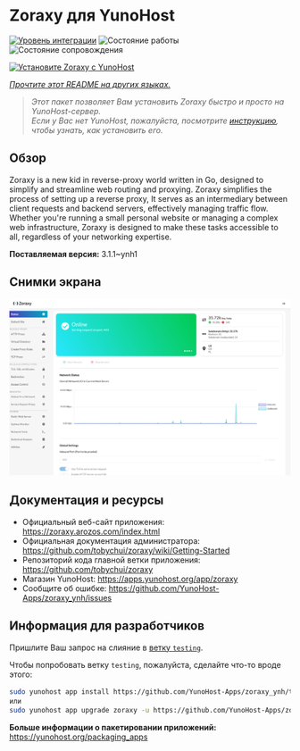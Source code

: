 <!--
Важно: этот README был автоматически сгенерирован <https://github.com/YunoHost/apps/tree/master/tools/readme_generator>
Он НЕ ДОЛЖЕН редактироваться вручную.
-->

# Zoraxy для YunoHost

[![Уровень интеграции](https://dash.yunohost.org/integration/zoraxy.svg)](https://ci-apps.yunohost.org/ci/apps/zoraxy/) ![Состояние работы](https://ci-apps.yunohost.org/ci/badges/zoraxy.status.svg) ![Состояние сопровождения](https://ci-apps.yunohost.org/ci/badges/zoraxy.maintain.svg)

[![Установите Zoraxy с YunoHost](https://install-app.yunohost.org/install-with-yunohost.svg)](https://install-app.yunohost.org/?app=zoraxy)

*[Прочтите этот README на других языках.](./ALL_README.md)*

> *Этот пакет позволяет Вам установить Zoraxy быстро и просто на YunoHost-сервер.*  
> *Если у Вас нет YunoHost, пожалуйста, посмотрите [инструкцию](https://yunohost.org/install), чтобы узнать, как установить его.*

## Обзор

Zoraxy is a new kid in reverse-proxy world written in Go, designed to simplify and streamline web routing and proxying. Zoraxy simplifies the process of setting up a reverse proxy, It serves as an intermediary between client requests and backend servers, effectively managing traffic flow. Whether you're running a small personal website or managing a complex web infrastructure, Zoraxy is designed to make these tasks accessible to all, regardless of your networking expertise.


**Поставляемая версия:** 3.1.1~ynh1

## Снимки экрана

![Снимок экрана Zoraxy](./doc/screenshots/screenshot.png)

## Документация и ресурсы

- Официальный веб-сайт приложения: <https://zoraxy.arozos.com/index.html>
- Официальная документация администратора: <https://github.com/tobychui/zoraxy/wiki/Getting-Started>
- Репозиторий кода главной ветки приложения: <https://github.com/tobychui/zoraxy>
- Магазин YunoHost: <https://apps.yunohost.org/app/zoraxy>
- Сообщите об ошибке: <https://github.com/YunoHost-Apps/zoraxy_ynh/issues>

## Информация для разработчиков

Пришлите Ваш запрос на слияние в [ветку `testing`](https://github.com/YunoHost-Apps/zoraxy_ynh/tree/testing).

Чтобы попробовать ветку `testing`, пожалуйста, сделайте что-то вроде этого:

```bash
sudo yunohost app install https://github.com/YunoHost-Apps/zoraxy_ynh/tree/testing --debug
или
sudo yunohost app upgrade zoraxy -u https://github.com/YunoHost-Apps/zoraxy_ynh/tree/testing --debug
```

**Больше информации о пакетировании приложений:** <https://yunohost.org/packaging_apps>
